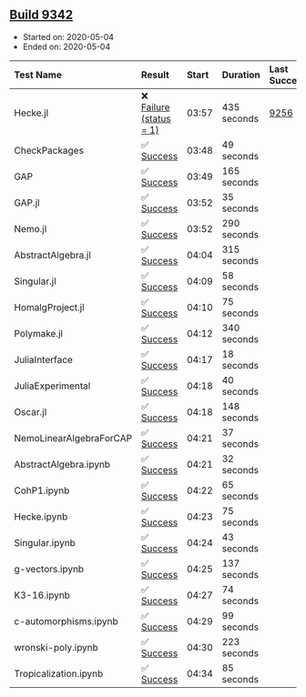 ## [Build 9342](https://oscarci.mathematik.uni-kl.de/job/oscar/9342/)

* Started on: 2020-05-04
* Ended on: 2020-05-04

| Test Name    | Result | Start | Duration | Last Success | First Failure |
|:-------------|:-------|:------|:---------|:-------------|:--------------|
| Hecke.jl | ❌ [Failure (status = 1)](https://oscarci.mathematik.uni-kl.de/job/oscar/9342/artifact/logs/build-9342/Hecke.jl.log) | 03:57 | 435 seconds | [9256](https://oscarci.mathematik.uni-kl.de/job/oscar/9256/) | [9257](https://oscarci.mathematik.uni-kl.de/job/oscar/9257/) |
| CheckPackages | ✅ [Success](https://oscarci.mathematik.uni-kl.de/job/oscar/9342/artifact/logs/build-9342/CheckPackages.log) | 03:48 | 49 seconds |  |  |
| GAP | ✅ [Success](https://oscarci.mathematik.uni-kl.de/job/oscar/9342/artifact/logs/build-9342/GAP.log) | 03:49 | 165 seconds |  |  |
| GAP.jl | ✅ [Success](https://oscarci.mathematik.uni-kl.de/job/oscar/9342/artifact/logs/build-9342/GAP.jl.log) | 03:52 | 35 seconds |  |  |
| Nemo.jl | ✅ [Success](https://oscarci.mathematik.uni-kl.de/job/oscar/9342/artifact/logs/build-9342/Nemo.jl.log) | 03:52 | 290 seconds |  |  |
| AbstractAlgebra.jl | ✅ [Success](https://oscarci.mathematik.uni-kl.de/job/oscar/9342/artifact/logs/build-9342/AbstractAlgebra.jl.log) | 04:04 | 315 seconds |  |  |
| Singular.jl | ✅ [Success](https://oscarci.mathematik.uni-kl.de/job/oscar/9342/artifact/logs/build-9342/Singular.jl.log) | 04:09 | 58 seconds |  |  |
| HomalgProject.jl | ✅ [Success](https://oscarci.mathematik.uni-kl.de/job/oscar/9342/artifact/logs/build-9342/HomalgProject.jl.log) | 04:10 | 75 seconds |  |  |
| Polymake.jl | ✅ [Success](https://oscarci.mathematik.uni-kl.de/job/oscar/9342/artifact/logs/build-9342/Polymake.jl.log) | 04:12 | 340 seconds |  |  |
| JuliaInterface | ✅ [Success](https://oscarci.mathematik.uni-kl.de/job/oscar/9342/artifact/logs/build-9342/JuliaInterface.log) | 04:17 | 18 seconds |  |  |
| JuliaExperimental | ✅ [Success](https://oscarci.mathematik.uni-kl.de/job/oscar/9342/artifact/logs/build-9342/JuliaExperimental.log) | 04:18 | 40 seconds |  |  |
| Oscar.jl | ✅ [Success](https://oscarci.mathematik.uni-kl.de/job/oscar/9342/artifact/logs/build-9342/Oscar.jl.log) | 04:18 | 148 seconds |  |  |
| NemoLinearAlgebraForCAP | ✅ [Success](https://oscarci.mathematik.uni-kl.de/job/oscar/9342/artifact/logs/build-9342/NemoLinearAlgebraForCAP.log) | 04:21 | 37 seconds |  |  |
| AbstractAlgebra.ipynb | ✅ [Success](https://oscarci.mathematik.uni-kl.de/job/oscar/9342/artifact/logs/build-9342/AbstractAlgebra.ipynb.log) | 04:21 | 32 seconds |  |  |
| CohP1.ipynb | ✅ [Success](https://oscarci.mathematik.uni-kl.de/job/oscar/9342/artifact/logs/build-9342/CohP1.ipynb.log) | 04:22 | 65 seconds |  |  |
| Hecke.ipynb | ✅ [Success](https://oscarci.mathematik.uni-kl.de/job/oscar/9342/artifact/logs/build-9342/Hecke.ipynb.log) | 04:23 | 75 seconds |  |  |
| Singular.ipynb | ✅ [Success](https://oscarci.mathematik.uni-kl.de/job/oscar/9342/artifact/logs/build-9342/Singular.ipynb.log) | 04:24 | 43 seconds |  |  |
| g-vectors.ipynb | ✅ [Success](https://oscarci.mathematik.uni-kl.de/job/oscar/9342/artifact/logs/build-9342/g-vectors.ipynb.log) | 04:25 | 137 seconds |  |  |
| K3-16.ipynb | ✅ [Success](https://oscarci.mathematik.uni-kl.de/job/oscar/9342/artifact/logs/build-9342/K3-16.ipynb.log) | 04:27 | 74 seconds |  |  |
| c-automorphisms.ipynb | ✅ [Success](https://oscarci.mathematik.uni-kl.de/job/oscar/9342/artifact/logs/build-9342/c-automorphisms.ipynb.log) | 04:29 | 99 seconds |  |  |
| wronski-poly.ipynb | ✅ [Success](https://oscarci.mathematik.uni-kl.de/job/oscar/9342/artifact/logs/build-9342/wronski-poly.ipynb.log) | 04:30 | 223 seconds |  |  |
| Tropicalization.ipynb | ✅ [Success](https://oscarci.mathematik.uni-kl.de/job/oscar/9342/artifact/logs/build-9342/Tropicalization.ipynb.log) | 04:34 | 85 seconds |  |  |
